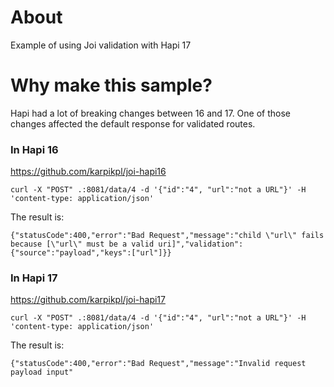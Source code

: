 # About
Example of using Joi validation with Hapi 17

# Why make this sample?
Hapi had a lot of breaking changes between 16 and 17. One of those changes affected the default response for validated routes.

### In Hapi 16
https://github.com/karpikpl/joi-hapi16
```
curl -X "POST" .:8081/data/4 -d '{"id":"4", "url":"not a URL"}' -H 'content-type: application/json'
```
The result is:
```
{"statusCode":400,"error":"Bad Request","message":"child \"url\" fails because [\"url\" must be a valid uri]","validation":{"source":"payload","keys":["url"]}}
```

### In Hapi 17
https://github.com/karpikpl/joi-hapi17

```
curl -X "POST" .:8081/data/4 -d '{"id":"4", "url":"not a URL"}' -H 'content-type: application/json'
```
The result is:
```
{"statusCode":400,"error":"Bad Request","message":"Invalid request payload input"
```

